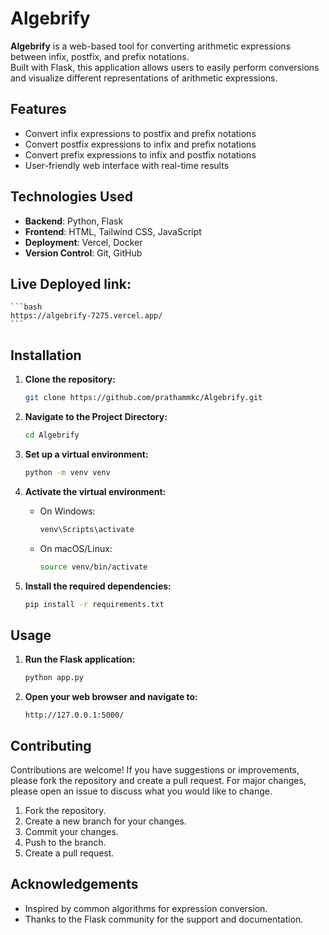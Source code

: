 # Algebrify

**Algebrify** is a web-based tool for converting arithmetic expressions between infix, postfix, and prefix notations. <br>
Built with Flask, this application allows users to easily perform conversions and visualize different representations of arithmetic expressions.<br>


## Features

- Convert infix expressions to postfix and prefix notations
- Convert postfix expressions to infix and prefix notations
- Convert prefix expressions to infix and postfix notations
- User-friendly web interface with real-time results

## Technologies Used

- **Backend**: Python, Flask
- **Frontend**: HTML, Tailwind CSS, JavaScript
- **Deployment**: Vercel, Docker
- **Version Control**: Git, GitHub


## Live Deployed link:
    ```bash
    https://algebrify-7275.vercel.app/
    ```

## Installation

1. **Clone the repository:**

    ```bash
    git clone https://github.com/prathammkc/Algebrify.git
    ```
    
2. **Navigate to the Project Directory:**

    ```sh
    cd Algebrify
    ```

3. **Set up a virtual environment:**

    ```bash
    python -m venv venv
    ```

4. **Activate the virtual environment:**

    - On Windows:

      ```bash
      venv\Scripts\activate
      ```

    - On macOS/Linux:

      ```bash
      source venv/bin/activate
      ```

5. **Install the required dependencies:**

    ```bash
    pip install -r requirements.txt
    ```

## Usage

1. **Run the Flask application:**

    ```bash
    python app.py
    ```

2. **Open your web browser and navigate to:**

    ```
    http://127.0.0.1:5000/
    ```


## Contributing

Contributions are welcome! If you have suggestions or improvements, please fork the repository and create a pull request. For major changes, please open an issue to discuss what you would like to change.

1. Fork the repository.
2. Create a new branch for your changes.
3. Commit your changes.
4. Push to the branch.
5. Create a pull request.


## Acknowledgements

- Inspired by common algorithms for expression conversion.
- Thanks to the Flask community for the support and documentation.


